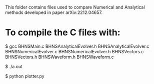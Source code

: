 This folder contains files used to compare Numerical and Analytical methods developed in paper arXiv:2212.04657.

# To compile the C files with:

$ gcc BHNSMain.c BHNSAnalyticalEvolver.h BHNSAnalyticalEvolver.c BHNSNumericalEvolver.c BHNSNumericalEvolver.h BHNSVectors.c BHNSVectors.h BHNSWaveform.h BHNSWaveform.c

$ ./a.out

$  python plotter.py

